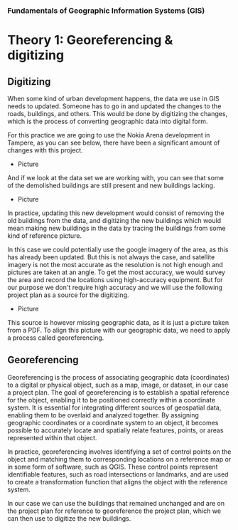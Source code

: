 ### Fundamentals of Geographic Information Systems (GIS)

# Theory 1: Georeferencing & digitizing

## Digitizing

When some kind of urban development happens, the data we use in GIS needs to updated. Someone has to go in and updated the changes to the roads, buildings, and others. This would be done by digitizing the changes, which is the process of converting geographic data into digital form. 

For this practice we are going to use the Nokia Arena development in Tampere, as you can see below, there have been a significant amount of changes with this project.

- Picture

And if we look at the data set we are working with, you can see that some of the demolished buildings are still present and new buildings lacking. 

- Picture 

In practice, updating this new development would consist of removing the old buildings from the data, and digitizing the new buildings which would mean making new buildings in the data by tracing the buildings from some kind of reference picture. 

In this case we could potentially use the google imagery of the area, as this has already been updated. But this is not always the case, and satellite imagery is not the most accurate as the resolution is not high enough and pictures are taken at an angle. To get the most accuracy, we would survey the area and record the locations using high-accuracy equipment. But for our purpose we don't require high accuracy and we will use the following project plan as a source for the digitizing. 

- Picture

This source is however missing geographic data, as it is just a picture taken from a PDF. To align this picture with our geographic data, we need to apply a process called georeferencing. 

## Georeferencing

Georeferencing is the process of associating geographic data (coordinates) to a digital or physical object, such as a map, image, or dataset, in our case a project plan. The goal of georeferencing is to establish a spatial reference for the object, enabling it to be positioned correctly within a coordinate system. It is essential for integrating different sources of geospatial data, enabling them to be overlaid and analyzed together. By assigning geographic coordinates or a coordinate system to an object, it becomes possible to accurately locate and spatially relate features, points, or areas represented within that object.

In practice, georeferencing involves identifying a set of control points on the object and matching them to corresponding locations on a reference map or in some form of software, such as QGIS. These control points represent identifiable features, such as road intersections or landmarks, and are used to create a transformation function that aligns the object with the reference system.

In our case we can use the buildings that remained unchanged and are on the project plan for reference to georeference the project plan, which we can then use to digitize the new buildings. 

<!--stackedit_data:
eyJkaXNjdXNzaW9ucyI6eyJZT2R0VUthcGVodDFMQ2c0Ijp7In
N0YXJ0Ijo5OSwiZW5kIjo5OSwidGV4dCI6IlBpY3R1cmUifSwi
YVVLWFpmbjZyVTJHUW43ayI6eyJzdGFydCI6OTksImVuZCI6OT
ksInRleHQiOiJQaWN0dXJlIn19LCJjb21tZW50cyI6eyJIRTU3
SVFoa3lVUnlvb1VQIjp7ImRpc2N1c3Npb25JZCI6IllPZHRVS2
FwZWh0MUxDZzQiLCJzdWIiOiJnaDo0MDMwNDc4OCIsInRleHQi
OiJBZGQgcGljdHVyZSIsImNyZWF0ZWQiOjE2ODYyOTA4MzA5Mz
F9LCJYV3d5Um5CM2o5UUI4REFCIjp7ImRpc2N1c3Npb25JZCI6
ImFVS1haZm42clUyR1FuN2siLCJzdWIiOiJnaDo0MDMwNDc4OC
IsInRleHQiOiJBZGQgcGljdHVyZSIsImNyZWF0ZWQiOjE2ODYy
OTA5MzkyODZ9fSwiaGlzdG9yeSI6Wy0zNTQ2NjA2NjEsMTcxNj
IwNzU3NSwxNjM5Mzg4MzY2XX0=
-->